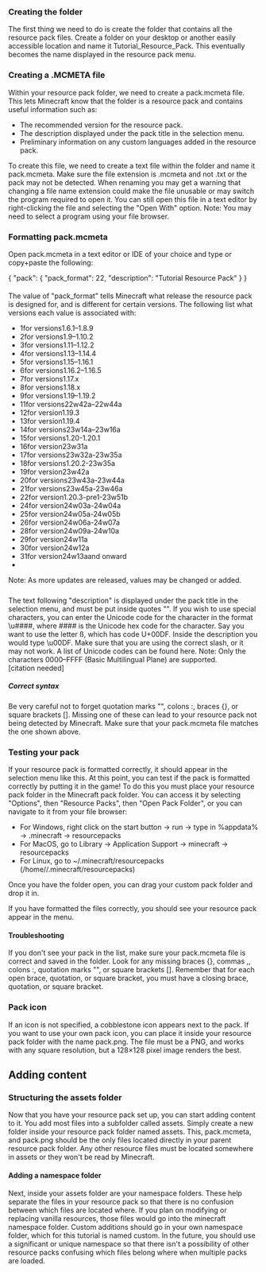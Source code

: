 ### Creating the folder
The first thing we need to do is create the folder that contains all the resource pack files. Create a folder on your desktop or another easily accessible location and name it Tutorial_Resource_Pack. This eventually becomes the name displayed in the resource pack menu.

### Creating a .MCMETA file
Within your resource pack folder, we need to create a pack.mcmeta file. This lets Minecraft know that the folder is a resource pack and contains useful information such as:

- The recommended version for the resource pack.
- The description displayed under the pack title in the selection menu.
- Preliminary information on any custom languages added in the resource pack.

To create this file, we need to create a text file within the folder and name it pack.mcmeta. Make sure the file extension is .mcmeta and not .txt or the pack may not be detected. When renaming you may get a warning that changing a file name extension could make the file unusable or may switch the program required to open it. You can still open this file in a text editor by right-clicking the file and selecting the "Open With" option. Note: You may need to select a program using your file browser.

### Formatting pack.mcmeta
Open pack.mcmeta in a text editor or IDE of your choice and type or copy+paste the following:

{
  "pack": {
    "pack_format": 22,
    "description": "Tutorial Resource Pack"
  }
}

#### 
The value of "pack_format" tells Minecraft what release the resource pack is designed for, and is different for certain versions. The following list what versions each value is associated with:

- 1for versions1.6.1–1.8.9
- 2for versions1.9–1.10.2
- 3for versions1.11–1.12.2
- 4for versions1.13–1.14.4
- 5for versions1.15–1.16.1
- 6for versions1.16.2–1.16.5
- 7for versions1.17.x
- 8for versions1.18.x
- 9for versions1.19–1.19.2
- 11for versions22w42a–22w44a
- 12for version1.19.3
- 13for version1.19.4
- 14for versions23w14a–23w16a
- 15for versions1.20-1.20.1
- 16for version23w31a
- 17for versions23w32a-23w35a
- 18for versions1.20.2-23w35a
- 19for version23w42a
- 20for versions23w43a-23w44a
- 21for versions23w45a-23w46a
- 22for version1.20.3-pre1-23w51b
- 24for version24w03a-24w04a
- 25for version24w05a-24w05b
- 26for version24w06a-24w07a
- 28for version24w09a-24w10a
- 29for version24w11a
- 30for version24w12a
- 31for version24w13aand onward
- 

Note: As more updates are released, values may be changed or added.

##### 
The text following "description" is displayed under the pack title in the selection menu, and must be put inside quotes "". If you wish to use special characters, you can enter the Unicode code for the character in the format \u####, where #### is the Unicode hex code for the character. Say you want to use the letter  ß, which has code U+00DF. Inside the description you would type \u00DF. Make sure that you are using the correct slash, or it may not work. A list of Unicode codes can be found here. Note: Only the characters 0000–FFFF (Basic Multilingual Plane) are supported.[citation needed]

##### Correct syntax
Be very careful not to forget quotation marks "", colons :, braces {}, or square brackets []. Missing one of these can lead to your resource pack not being detected by Minecraft. Make sure that your pack.mcmeta file matches the one shown above.

### Testing your pack
If your resource pack is formatted correctly, it should appear in the selection menu like this.
At this point, you can test if the pack is formatted correctly by putting it in the game! To do this you must place your resource pack folder in the Minecraft pack folder. You can access it by selecting "Options", then "Resource Packs", then "Open Pack Folder", or you can navigate to it from your file browser:

- For Windows, right click on the start button → run → type in %appdata% → .minecraft → resourcepacks
- For MacOS, go to Library → Application Support → minecraft → resourcepacks
- For Linux, go to ~/.minecraft/resourcepacks (/home/<username>/.minecraft/resourcepacks)

Once you have the folder open, you can drag your custom pack folder and drop it in.

If you have formatted the files correctly, you should see your resource pack appear in the menu.

#### Troubleshooting
If you don't see your pack in the list, make sure your pack.mcmeta file is correct and saved in the folder. Look for any missing braces {}, commas ,, colons :, quotation marks "", or square brackets []. Remember that for each open brace, quotation, or square bracket, you must have a closing brace, quotation, or square bracket.

### Pack icon
If an icon is not specified, a cobblestone icon appears next to the pack. If you want to use your own pack icon, you can place it inside your resource pack folder with the name pack.png. The file must be a PNG, and works with any square resolution, but a 128×128 pixel image renders the best.

## Adding content
### Structuring the assets folder
Now that you have your resource pack set up, you can start adding content to it. You add most files into a subfolder called assets. Simply create a new folder inside your resource pack folder named assets. This, pack.mcmeta, and pack.png should be the only files located directly in your parent resource pack folder. Any other resource files must be located somewhere in assets or they won't be read by Minecraft.

#### Adding a namespace folder
Next, inside your assets folder are your namespace folders. These help separate the files in your resource pack so that there is no confusion between which files are located where. If you plan on modifying or replacing vanilla resources, those files would go into the minecraft namespace folder. Custom additions should go in your own namespace folder, which for this tutorial is named custom. In the future, you should use a significant or unique namespace so that there isn't a possibility of other resource packs confusing which files belong where when multiple packs are loaded.

